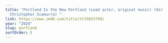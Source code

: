 ```yaml
---
title: "Portland Is the New Portland (Lead actor, original music) (dir.
  Christopher Scamurra) "
link: https://www.imdb.com/title/tt33023769/
year: "2024"
slug: portland
sortOrder: 5
---
```

